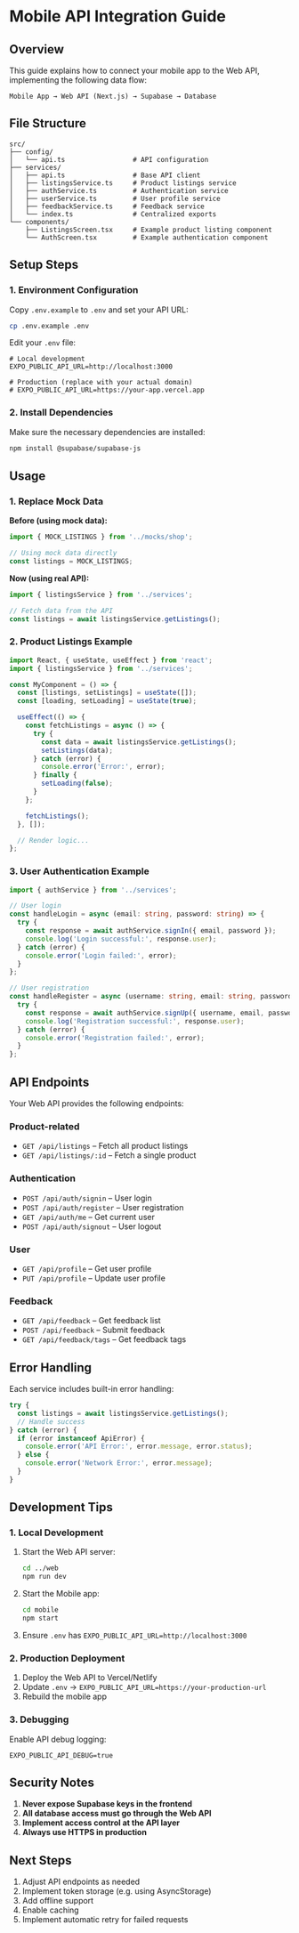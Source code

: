 # Mobile API Integration Guide

## Overview

This guide explains how to connect your mobile app to the Web API, implementing the following data flow:

```
Mobile App → Web API (Next.js) → Supabase → Database
```

## File Structure

```
src/
├── config/
│   └── api.ts                 # API configuration
├── services/
│   ├── api.ts                 # Base API client
│   ├── listingsService.ts     # Product listings service
│   ├── authService.ts         # Authentication service
│   ├── userService.ts         # User profile service
│   ├── feedbackService.ts     # Feedback service
│   └── index.ts               # Centralized exports
└── components/
    ├── ListingsScreen.tsx     # Example product listing component
    └── AuthScreen.tsx         # Example authentication component
```

## Setup Steps

### 1. Environment Configuration

Copy `.env.example` to `.env` and set your API URL:

```bash
cp .env.example .env
```

Edit your `.env` file:

```env
# Local development
EXPO_PUBLIC_API_URL=http://localhost:3000

# Production (replace with your actual domain)
# EXPO_PUBLIC_API_URL=https://your-app.vercel.app
```

### 2. Install Dependencies

Make sure the necessary dependencies are installed:

```bash
npm install @supabase/supabase-js
```

## Usage

### 1. Replace Mock Data

**Before (using mock data):**
```typescript
import { MOCK_LISTINGS } from '../mocks/shop';

// Using mock data directly
const listings = MOCK_LISTINGS;
```

**Now (using real API):**
```typescript
import { listingsService } from '../services';

// Fetch data from the API
const listings = await listingsService.getListings();
```

### 2. Product Listings Example

```typescript
import React, { useState, useEffect } from 'react';
import { listingsService } from '../services';

const MyComponent = () => {
  const [listings, setListings] = useState([]);
  const [loading, setLoading] = useState(true);

  useEffect(() => {
    const fetchListings = async () => {
      try {
        const data = await listingsService.getListings();
        setListings(data);
      } catch (error) {
        console.error('Error:', error);
      } finally {
        setLoading(false);
      }
    };

    fetchListings();
  }, []);

  // Render logic...
};
```

### 3. User Authentication Example

```typescript
import { authService } from '../services';

// User login
const handleLogin = async (email: string, password: string) => {
  try {
    const response = await authService.signIn({ email, password });
    console.log('Login successful:', response.user);
  } catch (error) {
    console.error('Login failed:', error);
  }
};

// User registration
const handleRegister = async (username: string, email: string, password: string) => {
  try {
    const response = await authService.signUp({ username, email, password });
    console.log('Registration successful:', response.user);
  } catch (error) {
    console.error('Registration failed:', error);
  }
};
```

## API Endpoints

Your Web API provides the following endpoints:

### Product-related
- `GET /api/listings` – Fetch all product listings  
- `GET /api/listings/:id` – Fetch a single product

### Authentication
- `POST /api/auth/signin` – User login  
- `POST /api/auth/register` – User registration  
- `GET /api/auth/me` – Get current user  
- `POST /api/auth/signout` – User logout  

### User
- `GET /api/profile` – Get user profile  
- `PUT /api/profile` – Update user profile  

### Feedback
- `GET /api/feedback` – Get feedback list  
- `POST /api/feedback` – Submit feedback  
- `GET /api/feedback/tags` – Get feedback tags  

## Error Handling

Each service includes built-in error handling:

```typescript
try {
  const listings = await listingsService.getListings();
  // Handle success
} catch (error) {
  if (error instanceof ApiError) {
    console.error('API Error:', error.message, error.status);
  } else {
    console.error('Network Error:', error.message);
  }
}
```

## Development Tips

### 1. Local Development

1. Start the Web API server:
   ```bash
   cd ../web
   npm run dev
   ```

2. Start the Mobile app:
   ```bash
   cd mobile
   npm start
   ```

3. Ensure `.env` has `EXPO_PUBLIC_API_URL=http://localhost:3000`

### 2. Production Deployment

1. Deploy the Web API to Vercel/Netlify  
2. Update `.env` → `EXPO_PUBLIC_API_URL=https://your-production-url`  
3. Rebuild the mobile app  

### 3. Debugging

Enable API debug logging:

```env
EXPO_PUBLIC_API_DEBUG=true
```

## Security Notes

1. **Never expose Supabase keys in the frontend**  
2. **All database access must go through the Web API**  
3. **Implement access control at the API layer**  
4. **Always use HTTPS in production**  

## Next Steps

1. Adjust API endpoints as needed  
2. Implement token storage (e.g. using AsyncStorage)  
3. Add offline support  
4. Enable caching  
5. Implement automatic retry for failed requests  
